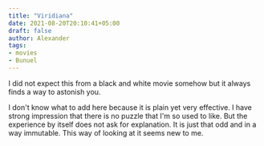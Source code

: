```yaml
---
title: "Viridiana"
date: 2021-08-20T20:10:41+05:00
draft: false
author: Alexander
tags:
- movies
- Bunuel
---
```


I did not expect this from a black and white movie somehow
but it always finds a way to astonish you.

I don't know what to add here because it is plain yet very effective.
I have strong impression that there is no puzzle that I'm so used to like.
But the experience by itself does not ask for explanation.
It is just that odd and in a way immutable.
This way of looking at it seems new to me.
